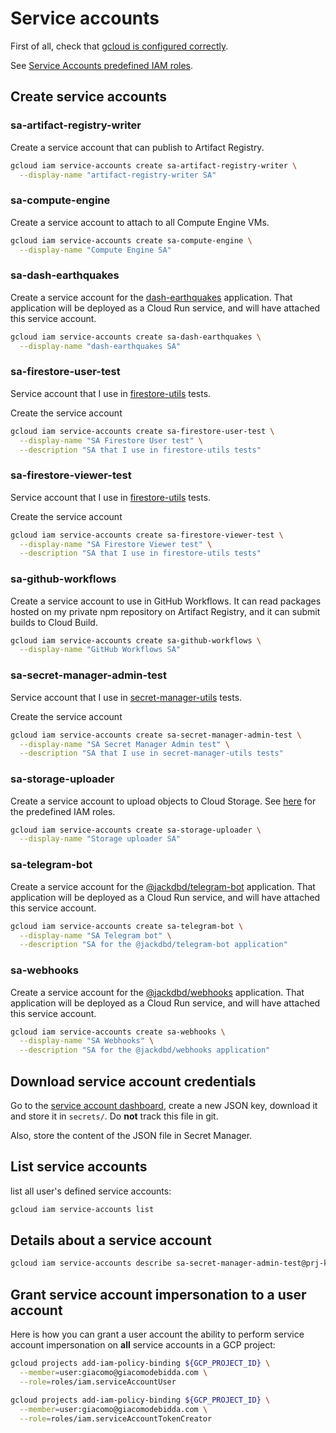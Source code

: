 # Service accounts

First of all, check that [gcloud is configured correctly](./gcloud-configuration.md).

See [Service Accounts predefined IAM roles](https://cloud.google.com/iam/docs/understanding-roles#service-accounts-roles).

## Create service accounts

### sa-artifact-registry-writer

Create a service account that can publish to Artifact Registry.

```sh
gcloud iam service-accounts create sa-artifact-registry-writer \
  --display-name "artifact-registry-writer SA"
```

### sa-compute-engine

Create a service account to attach to all Compute Engine VMs.

```sh
gcloud iam service-accounts create sa-compute-engine \
  --display-name "Compute Engine SA"
```

### sa-dash-earthquakes

Create a service account for the [dash-earthquakes](https://github.com/jackdbd/dash-earthquakes) application. That application will be deployed as a Cloud Run service, and will have attached this service account.

```sh
gcloud iam service-accounts create sa-dash-earthquakes \
  --display-name "dash-earthquakes SA"
```

### sa-firestore-user-test

Service account that I use in [firestore-utils](../packages/firestore-utils/README.md) tests.

Create the service account

```sh
gcloud iam service-accounts create sa-firestore-user-test \
  --display-name "SA Firestore User test" \
  --description "SA that I use in firestore-utils tests"
```

### sa-firestore-viewer-test

Service account that I use in [firestore-utils](../packages/firestore-utils/README.md) tests.

Create the service account

```sh
gcloud iam service-accounts create sa-firestore-viewer-test \
  --display-name "SA Firestore Viewer test" \
  --description "SA that I use in firestore-utils tests"
```

### sa-github-workflows

Create a service account to use in GitHub Workflows. It can read packages hosted on my private npm repository on Artifact Registry, and it can submit builds to Cloud Build.

```sh
gcloud iam service-accounts create sa-github-workflows \
  --display-name "GitHub Workflows SA"
```

### sa-secret-manager-admin-test

Service account that I use in [secret-manager-utils](../packages/secret-manager-utils/README.md) tests.

Create the service account

```sh
gcloud iam service-accounts create sa-secret-manager-admin-test \
  --display-name "SA Secret Manager Admin test" \
  --description "SA that I use in secret-manager-utils tests"
```

### sa-storage-uploader

Create a service account to upload objects to Cloud Storage. See [here](https://cloud.google.com/storage/docs/access-control/iam-roles) for the predefined IAM roles.

```sh
gcloud iam service-accounts create sa-storage-uploader \
  --display-name "Storage uploader SA"
```

### sa-telegram-bot

Create a service account for the [@jackdbd/telegram-bot](../packages/telegram-bot/README.md) application. That application will be deployed as a Cloud Run service, and will have attached this service account.

```sh
gcloud iam service-accounts create sa-telegram-bot \
  --display-name "SA Telegram bot" \
  --description "SA for the @jackdbd/telegram-bot application"
```

### sa-webhooks

Create a service account for the [@jackdbd/webhooks](../packages/webhooks/README.md) application. That application will be deployed as a Cloud Run service, and will have attached this service account.

```sh
gcloud iam service-accounts create sa-webhooks \
  --display-name "SA Webhooks" \
  --description "SA for the @jackdbd/webhooks application"
```

## Download service account credentials

Go to the [service account dashboard](https://console.cloud.google.com/iam-admin/serviceaccounts?project=prj-kitchen-sink), create a new JSON key, download it and store it in `secrets/`. Do **not** track this file in git.

Also, store the content of the JSON file in Secret Manager.

## List service accounts

list all user's defined service accounts:

```sh
gcloud iam service-accounts list
```

## Details about a service account

```sh
gcloud iam service-accounts describe sa-secret-manager-admin-test@prj-kitchen-sink.iam.gserviceaccount.com
```

## Grant service account impersonation to a user account

Here is how you can grant a user account the ability to perform service account impersonation on **all** service accounts in a GCP project:

```sh
gcloud projects add-iam-policy-binding ${GCP_PROJECT_ID} \
  --member=user:giacomo@giacomodebidda.com \
  --role=roles/iam.serviceAccountUser

gcloud projects add-iam-policy-binding ${GCP_PROJECT_ID} \
  --member=user:giacomo@giacomodebidda.com \
  --role=roles/iam.serviceAccountTokenCreator
```
